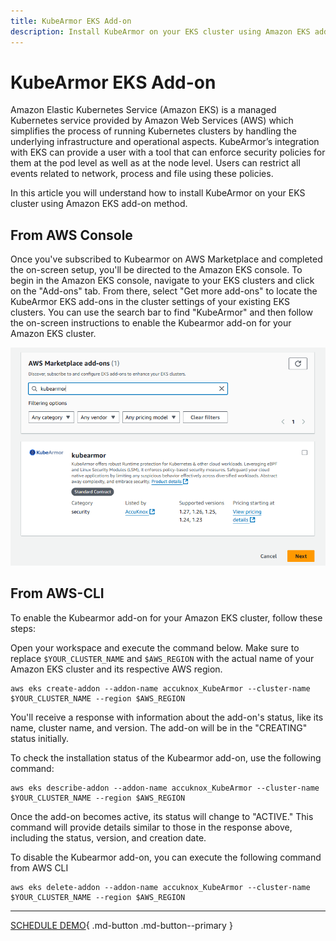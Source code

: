 ```yaml
---
title: KubeArmor EKS Add-on
description: Install KubeArmor on your EKS cluster using Amazon EKS add-on method for enforcing security policies at the pod and node level.
---
```


# KubeArmor EKS Add-on
Amazon Elastic Kubernetes Service (Amazon EKS) is a managed Kubernetes service provided by Amazon Web Services (AWS) which simplifies the process of running Kubernetes clusters by handling the underlying infrastructure and operational aspects. KubeArmor’s integration with EKS can provide a user with a tool that can enforce security policies for them at the pod level as well as at the node level. Users can restrict all events related to network, process and file using these policies.

In this article you will understand how to install KubeArmor on your EKS cluster using Amazon EKS add-on method.

## From AWS Console

Once you've subscribed to Kubearmor on AWS Marketplace and completed the on-screen setup, you'll be directed to the Amazon EKS console. To begin in the Amazon EKS console, navigate to your EKS clusters and click on the "Add-ons" tab. From there, select "Get more add-ons" to locate the KubeArmor EKS add-ons in the cluster settings of your existing EKS clusters. You can use the search bar to find "KubeArmor" and then follow the on-screen instructions to enable the Kubearmor add-on for your Amazon EKS cluster.

![eks-add-on](images/ka-eks-add-on-0.png)

## From AWS-CLI

To enable the Kubearmor add-on for your Amazon EKS cluster, follow these steps:

Open your workspace and execute the command below.
Make sure to replace `$YOUR_CLUSTER_NAME` and `$AWS_REGION` with the actual name of your Amazon EKS cluster and its respective AWS region.

```shell
aws eks create-addon --addon-name accuknox_KubeArmor --cluster-name $YOUR_CLUSTER_NAME --region $AWS_REGION
```

You'll receive a response with information about the add-on's status, like its name, cluster name, and version.
The add-on will be in the "CREATING" status initially.

To check the installation status of the Kubearmor add-on, use the following command:

```shell
aws eks describe-addon --addon-name accuknox_KubeArmor --cluster-name $YOUR_CLUSTER_NAME --region $AWS_REGION
```

Once the add-on becomes active, its status will change to "ACTIVE."
This command will provide details similar to those in the response above, including the status, version, and creation date.


To disable the Kubearmor add-on, you can execute the following command from AWS CLI

```shell
aws eks delete-addon --addon-name accuknox_KubeArmor --cluster-name $YOUR_CLUSTER_NAME --region $AWS_REGION
```

- - -
[SCHEDULE DEMO](https://www.accuknox.com/contact-us){ .md-button .md-button--primary }